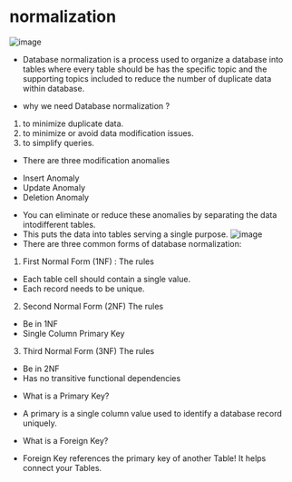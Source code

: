 # normalization
![image](https://blog.knoldus.com/wp-content/uploads/2020/03/normal-forms-1.png)
- Database normalization
is a process used to organize a database into tables where every table should be has the specific topic and the supporting topics included to reduce the number of duplicate data within database. 
 

- why we need Database normalization ?
 1. to minimize duplicate data.
 2. to minimize or avoid data modification issues.
 3. to simplify queries.

 * There are three modification anomalies 
- Insert Anomaly
- Update Anomaly
- Deletion Anomaly

* You can eliminate or reduce these anomalies by separating the data intodifferent tables.
* This puts the data into tables serving a single purpose.
![image](https://learn.saylor.org/pluginfile.php/1401085/mod_page/content/2/normalization_process.jpg)
* There are three common forms of database normalization: 
1. First Normal Form (1NF) : 
 The rules 
- Each table cell should contain a single value.
- Each record needs to be unique.
2. Second Normal Form (2NF) 
The rules
- Be in 1NF
- Single Column Primary Key
3. Third Normal Form (3NF) 
The rules
- Be in 2NF
- Has no transitive functional dependencies

* What is a Primary Key?
- A primary is a single column value used to identify a database record uniquely.
* What is a Foreign Key?
- Foreign Key references the primary key of another Table! It helps connect your Tables.
